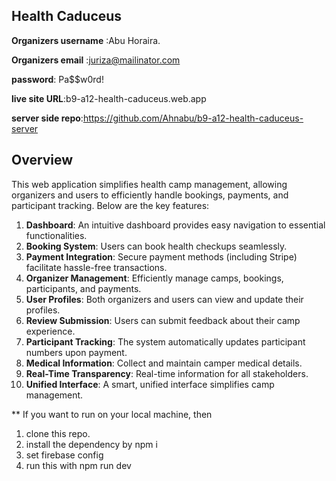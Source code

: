 ## Health Caduceus 


**Organizers username** :Abu Horaira.

**Organizers email** :juriza@mailinator.com

**password**: Pa$$w0rd!

**live site URL**:b9-a12-health-caduceus.web.app


**server side repo**:https://github.com/Ahnabu/b9-a12-health-caduceus-server

## Overview
This web application simplifies health camp management, allowing organizers and users to efficiently handle bookings, payments, and participant tracking. Below are the key features:

1. **Dashboard**: An intuitive dashboard provides easy navigation to essential functionalities.
2. **Booking System**: Users can book health checkups seamlessly.
3. **Payment Integration**: Secure payment methods (including Stripe) facilitate hassle-free transactions.
4. **Organizer Management**: Efficiently manage camps, bookings, participants, and payments.
5. **User Profiles**: Both organizers and users can view and update their profiles.
6. **Review Submission**: Users can submit feedback about their camp experience.
7. **Participant Tracking**: The system automatically updates participant numbers upon payment.
8. **Medical Information**: Collect and maintain camper medical details.
9. **Real-Time Transparency**: Real-time information for all stakeholders.
10. **Unified Interface**: A smart, unified interface simplifies camp management.

** If you want to run on your local machine, then
1. clone this repo.
2. install the dependency by npm i
3. set firebase config
4. run this with npm run dev
